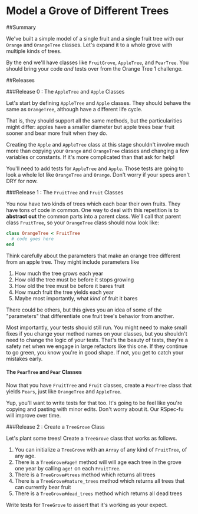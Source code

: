 # Model a Grove of Different Trees

##Summary

 We've built a simple model of a single fruit and a single fruit tree with our `Orange` and `OrangeTree` classes.  Let's expand it to a whole grove with multiple kinds of trees.

By the end we'll have classes like `FruitGrove`, `AppleTree`, and `PearTree`.
You should bring your code _and_ tests over from the Orange Tree 1 challenge.

##Releases

###Release 0 : The `AppleTree` and `Apple` Classes

Let's start by defining `AppleTree` and `Apple` classes.  They should behave the same as `OrangeTree`, although have a different life cycle.

That is, they should support all the same methods, but the particularities might differ: apples have a smaller diameter but apple trees bear fruit sooner and bear more fruit when they do.

Creating the `Apple` and `AppleTree` class at this stage shouldn't involve much more than copying your `Orange` and `OrangeTree` classes and changing a few variables or constants.  If it's more complicated than that ask for help!

You'll need to add tests for `AppleTree` and `Apple`. Those tests are going to look a whole lot like `OrangeTree` and `Orange`. Don't worry if your specs aren't DRY for now.

###Release 1 : The `FruitTree` and `Fruit` Classes

You now have two kinds of trees which each bear their own fruits.  They have tons of code in common.  One way to deal with this repetition is to **abstract out** the common parts into a parent class.  We'll call that parent class `FruitTree`, so your `OrangeTree` class should now look like:

```ruby
class OrangeTree < FruitTree
  # code goes here
end
```

Think carefully about the parameters that make an orange tree different from an apple tree.  They might include parameters like

1. How much the tree grows each year
2. How old the tree must be before it stops growing
3. How old the tree must be before it bares fruit
4. How much fruit the tree yields each year
5. Maybe most importantly, what *kind* of fruit it bares

There could be others, but this gives you an idea of some of the "parameters" that differentiate one fruit tree's behavior from another.

Most importantly, your tests should still run. You might need to make small fixes if you change your method names on your classes, but you shouldn't need to change the logic of your tests. That's the beauty of tests, they're a safety net when we engage in large refactors like this one. If they continue to go green, you know you're in good shape. If not, you get to catch your mistakes early.

#### The `PearTree` and `Pear` Classes

Now that you have `FruitTree` and `Fruit` classes, create a `PearTree` class that yields `Pears`, just like `OrangeTree` and `AppleTree`.

Yup, you'll want to write tests for that too. It's going to be feel like you're copying and pasting with minor edits. Don't worry about it. Our RSpec-fu will improve over time.

###Release 2 : Create a `TreeGrove` Class

Let's plant some trees!  Create a `TreeGrove` class that works as follows.

1. You can initialize a `TreeGrove` with an `Array` of any kind of `FruitTree`, of any age.
2. There is a `TreeGrove#age!` method will will age each tree in the grove one year by calling `age!` on each `FruitTree`.
3. There is a `TreeGrove#trees` method which returns all trees
4. There is a `TreeGrove#mature_trees` method which returns all trees that can currently bear fruit
5. There is a `TreeGrove#dead_trees` method which returns all dead trees

Write tests for `TreeGrove` to assert that it's working as your expect.
